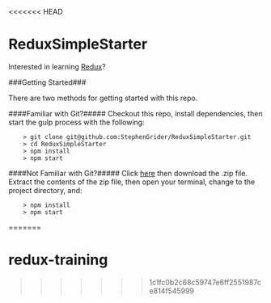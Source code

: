 <<<<<<< HEAD
# ReduxSimpleStarter

Interested in learning [Redux](https://www.udemy.com/react-redux/)?

###Getting Started###

There are two methods for getting started with this repo.

####Familiar with Git?#####
Checkout this repo, install dependencies, then start the gulp process with the following:

```
	> git clone git@github.com:StephenGrider/ReduxSimpleStarter.git
	> cd ReduxSimpleStarter
	> npm install
	> npm start
```

####Not Familiar with Git?#####
Click [here](https://github.com/StephenGrider/ReactStarter/releases) then download the .zip file.  Extract the contents of the zip file, then open your terminal, change to the project directory, and:

```
	> npm install
	> npm start
```
=======
# redux-training
>>>>>>> 1c1fc0b2c68c59747e6ff2551987ce814f545999
